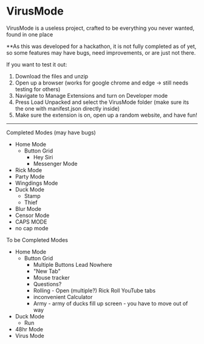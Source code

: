 # VirusMode

VirusMode is a useless project, crafted to be everything you never wanted, found in one place


**As this was developed for a hackathon, it is not fully completed as of yet, so some features may have bugs, need improvements, or are just not there.

If you want to test it out: 
1. Download the files and unzip
2. Open up a browser (works for google chrome and edge -> still needs testing for others)
3. Navigate to Manage Extensions and turn on Developer mode
4. Press Load Unpacked and select the VirusMode folder (make sure its the one with manifest.json directly inside)
5. Make sure the extension is on, open up a random website, and have fun!


---------------------------------------------------------------------------


Completed Modes (may have bugs)
- Home Mode
  - Button Grid
    - Hey Siri
    - Messenger Mode
- Rick Mode
- Party Mode
- Wingdings Mode
- Duck Mode
  - Stamp
  - Thief
- Blur Mode
- Censor Mode
- CAPS MODE
- no cap mode


To be Completed Modes
- Home Mode
  - Button Grid
    - Multiple Buttons Lead Nowhere
    - "New Tab"
    - Mouse tracker
    - Questions?
    - Rolling - Open (multiple?) Rick Roll YouTube tabs
    - inconvenient Calculator 
    - Army - army of ducks fill up screen - you have to move out of way
- Duck Mode
  - Run
- 48hr Mode
- Virus Mode